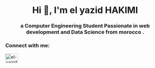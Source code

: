 <h1 align="center">Hi 👋, I'm el yazid HAKIMI</h1>
<h3 align="center">a Computer Engineering Student Passionate in web development and Data Science from morocco .</h3>

<h3 align="left">Connect with me:</h3>
<p align="left">
<a href="https://linkedin.com/in/el-yazid hakimi" target="blank"><img align="center" src="https://raw.githubusercontent.com/rahuldkjain/github-profile-readme-generator/master/src/images/icons/Social/linked-in-alt.svg" alt="el-yazid hakimi" height="30" width="40" /></a>
</p>

